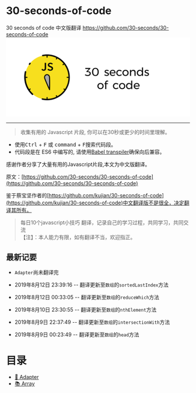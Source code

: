 # 30-seconds-of-code
30 seconds of code 中文版翻译     https://github.com/30-seconds/30-seconds-of-code
![Logo](img/logo.png)

---
> 收集有用的 Javascript 片段, 你可以在30秒或更少的时间里理解。

- 使用<kbd>Ctrl</kbd> + <kbd>F</kbd> 或 <kbd>command</kbd> + <kbd>F</kbd>搜索代码段。
- 代码段是在 ES6 中编写的, 请使用[Babel transpiler](https://babeljs.io/)确保向后兼容。

感谢作者分享了大量有用的Javascript片段,本文为中文版翻译。

原文：[https://github.com/30-seconds/30-seconds-of-code](https://github.com/30-seconds/30-seconds-of-code)

鉴于蔡宝坚作者的[https://github.com/kujian/30-seconds-of-code](https://github.com/kujian/30-seconds-of-code)中文翻译版不是很全，决定翻译其所有。

> 每日10个javascript小技巧 翻译，记录自己的学习过程，共同学习，共同交流 <br>
>【注】：本人能力有限，如有翻译不当，欢迎指正。

## 最新记要
- `Adapter`尚未翻译完

- 2019年8月12日 23:39:16 -- 翻译更新至`数组`的`sortedLastIndex`方法  

- 2019年8月12日 00:33:05 -- 翻译更新至`数组`的`reduceWhich`方法  

- 2019年8月10日 23:30:55 -- 翻译更新至`数组`的`nthElement`方法  

- 2019年8月9日 22:37:49 -- 翻译更新至`数组`的`intersectionWith`方法 

- 2019年8月9日 00:23:49 -- 翻译更新至`数组`的`head`方法

# 目录

- [🔌 Adapter](/lib/Adapter.md)
- [📚 Array](/lib/Array.md)
